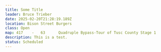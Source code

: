 ```yaml
---
title: Some Title
leader: Bruce Trieber
date: 2025-02-20T21:28:19.189Z
location: Bison Street Burgers
class: Open
map: 417	-	63	 	Quadruple Bypass-Tour of Tusc County Stage 1
description: This is a test.
status: Scheduled
---
```

